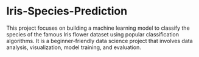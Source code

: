# Iris-Species-Prediction
This project focuses on building a machine learning model to classify the species of the famous Iris flower dataset using popular classification algorithms. It is a beginner-friendly data science project that involves data analysis, visualization, model training, and evaluation.

